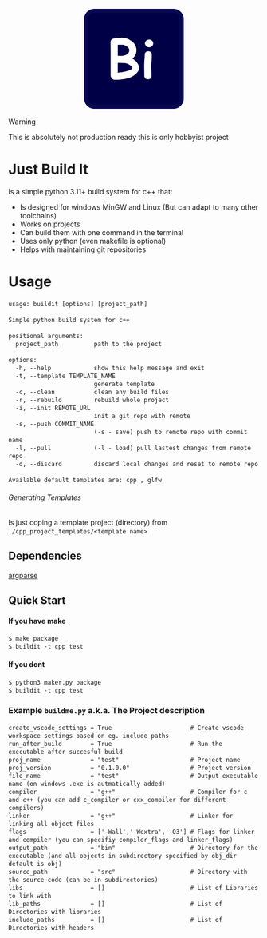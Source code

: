 <p align="center">
<img src="BuildIt.png" alt="drawing" width="200"/>
</p>

> [!WARNING]
> This is absolutely not production ready this is only hobbyist project

# Just Build It

Is a simple python 3.11+ build system for c++ that:
- Is designed for windows MinGW and Linux (But can adapt to many other toolchains)
- Works on projects 
- Can build them with one command in the terminal
- Uses only python (even makefile is optional)
- Helps with maintaining git repositories

# Usage

```
usage: buildit [options] [project_path]

Simple python build system for c++

positional arguments:
  project_path          path to the project

options:
  -h, --help            show this help message and exit
  -t, --template TEMPLATE_NAME
                        generate template
  -c, --clean           clean any build files
  -r, --rebuild         rebuild whole project
  -i, --init REMOTE_URL
                        init a git repo with remote
  -s, --push COMMIT_NAME
                        (-s - save) push to remote repo with commit name
  -l, --pull            (-l - load) pull lastest changes from remote repo
  -d, --discard         discard local changes and reset to remote repo

Available default templates are: cpp , glfw
```

###### Generating Templates

Is just coping a template project (directory) from `./cpp_project_templates/<template name>` 

## Dependencies

[argparse](https://pypi.org/project/argparse/)

## Quick Start

#### If you have make

```console
$ make package
$ buildit -t cpp test
```

#### If you dont

```console
$ python3 maker.py package
$ buildit -t cpp test
```

### Example `buildme.py` a.k.a. The Project description

```
create_vscode_settings = True                      # Create vscode workspace settings based on eg. include paths
run_after_build        = True                      # Run the executable after succesful build
proj_name              = "test"                    # Project name
proj_version           = "0.1.0.0"                 # Project version
file_name              = "test"                    # Output executable name (on windows .exe is autmatically added)
compiler               = "g++"                     # Compiler for c and c++ (you can add c_compiler or cxx_compiler for different compilers)
linker                 = "g++"                     # Linker for linking all object files
flags                  = ['-Wall','-Wextra','-O3'] # Flags for linker and compiler (you can specifiy compiler_flags and linker_flags)
output_path            = "bin"                     # Directory for the executable (and all objects in subdirectory specified by obj_dir default is obj)
source_path            = "src"                     # Directory with the source code (can be in subdirectories)
libs                   = []                        # List of Libraries to link with
lib_paths              = []                        # List of Directories with libraries
include_paths          = []                        # List of Directories with headers

```